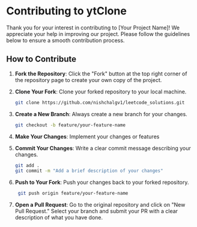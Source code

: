 # Contributing to ytClone

Thank you for your interest in contributing to [Your Project Name]! We appreciate your help in improving our project. Please follow the guidelines below to ensure a smooth contribution process.

## How to Contribute

1. **Fork the Repository**: Click the "Fork" button at the top right corner of the repository page to create your own copy of the project.

2. **Clone Your Fork**: Clone your forked repository to your local machine.
   ```bash
   git clone https://github.com/nishchalgv1/leetcode_solutions.git

3. **Create a New Branch**: Always create a new branch for your changes.
   ```bash
   git checkout -b feature/your-feature-name

4. **Make Your Changes**: Implement your changes or features

5. **Commit Your Changes**: Write a clear commit message describing your changes.
   ```bash
   git add .
   git commit -m "Add a brief description of your changes"

6. **Push to Your Fork**: Push your changes back to your forked repository.
   ```bash
    git push origin feature/your-feature-name

7. **Open a Pull Request**: Go to the original repository and click on "New Pull Request." Select your branch and submit your PR with a clear description of what you have done.
